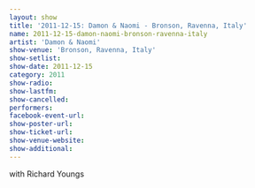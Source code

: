 ```yaml
---
layout: show
title: '2011-12-15: Damon & Naomi - Bronson, Ravenna, Italy'
name: 2011-12-15-damon-naomi-bronson-ravenna-italy
artist: 'Damon & Naomi'
show-venue: 'Bronson, Ravenna, Italy'
show-setlist: 
show-date: 2011-12-15
category: 2011
show-radio: 
show-lastfm: 
show-cancelled: 
performers: 
facebook-event-url: 
show-poster-url: 
show-ticket-url: 
show-venue-website: 
show-additional: 
---
```


with Richard Youngs